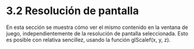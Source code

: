 # 3.2 Resolución de pantalla

En esta sección se muestra cómo ver el mismo contenido en la ventana de juego, independientemente de la resolución de pantalla seleccionada. Esto es posible con relativa sencillez, usando la función glScalef(x, y, z).
